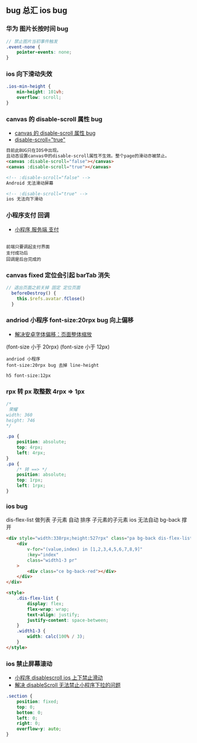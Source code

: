 ## bug 总汇 ios bug

### 华为 图片长按时间 bug

```scss
// 禁止图片当初事件触发
.event-none {
	pointer-events: none;
}
```

### ios 向下滑动失效

```scss
.ios-min-height {
	min-height: 101vh;
	overflow: scroll;
}
```

### canvas 的 disable-scroll 属性 bug

-   [canvas 的 disable-scroll 属性 bug](https://developers.weixin.qq.com/community/develop/doc/0004c6f94685a8b42f17669605d800)
-   [disable-scroll="true"](https://www.zhihu.com/question/52852717)

```html
目前此BUG只在IOS中出现。
且动态设置canvas中的disable-scroll属性不生效。整个page的滑动亦被禁止。
<canvas :disable-scroll="false"></canvas>
<canvas :disable-scroll="true"></canvas>

<!-- :disable-scroll="false" -->
Android 无法滑动屏幕

<!-- :disable-scroll="true" -->
ios 无法向下滑动
```

### 小程序支付 回调

-   [小程序 服务端 支付](https://q.qq.com/wiki/develop/miniprogram/server/virtual-payment/mini_pay.html)

```

前端只要调起支付界面
支付成功后
回调是后台完成的
```

### canvas fixed 定位会引起 barTab 消失

```js
// 退出页面之前关掉 固定 定位页面
  beforeDestroy() {
    this.$refs.avatar.fClose()
  }
```

### andriod 小程序 font-size:20rpx bug 向上偏移

-   [解决安卓字体偏移：页面整体缩放](https://www.cnblogs.com/yangshifu/p/9766584.html)

(font-size 小于 20rpx)
(font-size 小于 12px)

```
andriod 小程序
font-size:20rpx bug 去掉 line-height

h5 font-size:12px
```

### rpx 转 px 取整数 4rpx => 1px

```css
/*
 荣耀
width: 360
height: 746
*/

.pa {
	position: absolute;
	top: 4rpx;
	left: 4rpx;
}
.pa {
	/* 转 ==> */
	position: absolute;
	top: 1rpx;
	left: 1rpx;
}
```

### ios bug

dis-flex-list 做列表
子元素 自动 排序
子元素的子元素 ios 无法自动 bg-back 撑开

```html
<div style="width:338rpx;height:527rpx" class="pa bg-back dis-flex-list sudoku">
	<div
		v-for="(value,index) in [1,2,3,4,5,6,7,8,9]"
		:key="index"
		class="width1-3 pr"
	>
		<div class="ce bg-back-red"></div>
	</div>
</div>

<style>
	.dis-flex-list {
		display: flex;
		flex-wrap: wrap;
		text-align: justify;
		justify-content: space-between;
	}
	.width1-3 {
		width: calc(100% / 3);
	}
</style>
```

### ios 禁止屏幕滚动

-   [小程序 disablescroll ios 上下禁止滑动](https://blog.csdn.net/tabweb/article/details/106649153)
-   [解决 disableScroll 无法禁止小程序下拉的问题](https://blog.csdn.net/KevinsCSDN/article/details/82421507)

```scss
.section {
	position: fixed;
	top: 0;
	bottom: 0;
	left: 0;
	right: 0;
	overflow-y: auto;
}
```
